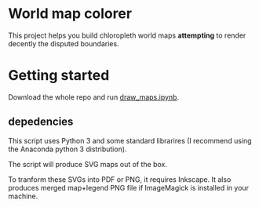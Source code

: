 # World map colorer

This project helps you build chloropleth world maps **attempting** to render decently the disputed boundaries.


# Getting started
Download the whole repo and run [draw_maps.ipynb](draw_maps.ipynb).


## depedencies
This script uses Python 3 and some standard librarires (I recommend using the Anaconda python 3 distribution).

The script will produce SVG maps out of the box. 

To tranform these SVGs into PDF or PNG, it requires Inkscape. 
It also produces merged map+legend PNG file if ImageMagick is installed in your machine.



